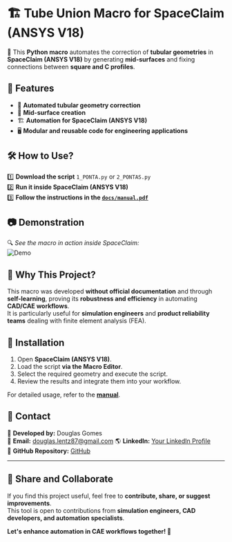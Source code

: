 # 🏗️ Tube Union Macro for SpaceClaim (ANSYS V18)

🚀 This **Python macro** automates the correction of **tubular geometries** in **SpaceClaim (ANSYS V18)** by generating **mid-surfaces** and fixing connections between **square and C profiles**.

## 📌 Features
- 🔧 **Automated tubular geometry correction**
- 📏 **Mid-surface creation**
- 🏗️ **Automation for SpaceClaim (ANSYS V18)**
- 🖥️ **Modular and reusable code for engineering applications**

## 🛠️ How to Use?
1️⃣ **Download the script** `1_PONTA.py` or `2_PONTAS.py`  
2️⃣ **Run it inside SpaceClaim (ANSYS V18)**  
3️⃣ **Follow the instructions in the [`docs/manual.pdf`](docs/manual.pdf)**  

## 📷 Demonstration
🔍 _See the macro in action inside SpaceClaim:_  
![Demo](docs/exemplos/demo.gif)

## 🚀 Why This Project?
This macro was developed **without official documentation** and through **self-learning**, proving its **robustness and efficiency** in automating **CAD/CAE workflows**.  
It is particularly useful for **simulation engineers** and **product reliability teams** dealing with finite element analysis (FEA).

## 📝 Installation
1. Open **SpaceClaim (ANSYS V18)**.
2. Load the script **via the Macro Editor**.
3. Select the required geometry and execute the script.
4. Review the results and integrate them into your workflow.

For detailed usage, refer to the **[manual](docs/manual.pdf)**.

## 📩 Contact
💼 **Developed by:** Douglas Gomes  
📧 **Email:** douglas.lentz87@gmail.com
🌎 **LinkedIn:** [Your LinkedIn Profile](www.linkedin.com/in/douglas-gomes-155348263)  
📂 **GitHub Repository:** [GitHub](https://github.com/dglentz/spaceclaim-tube-union-macro)  

---

## 📢 Share and Collaborate
If you find this project useful, feel free to **contribute, share, or suggest improvements**.  
This tool is open to contributions from **simulation engineers, CAD developers, and automation specialists**.

**Let's enhance automation in CAE workflows together! 🚀**
